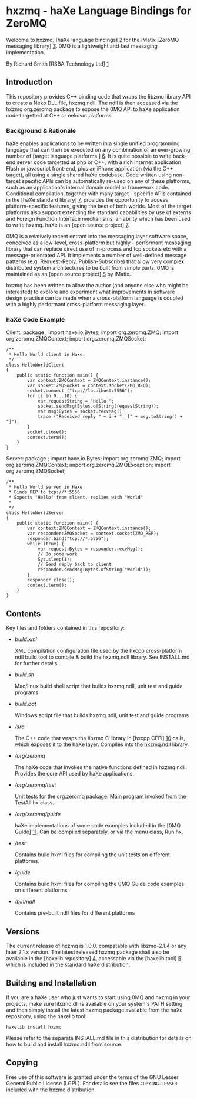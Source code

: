 hxzmq - haXe Language Bindings for ZeroMQ
=========================================

Welcome to hxzmq, [haXe language bindings] [2] for the iMatix [ZeroMQ messaging library] [3].  0MQ is a lightweight and fast messaging implementation.

By Richard Smith [RSBA Technology Ltd] [1]


## Introduction
This repository provides C++ binding code that wraps the libzmq library API to create a Neko DLL file, hxzmq.ndll.  The ndll is then accessed via the hxzmq org.zeromq package to expose the 0MQ API to haXe application code targetted at C++ or nekovm platforms.
### Background & Rationale
haXe enables applications to be written in a single unified programming language that can then be executed on any combination of an ever-growing number of [target language platforms.] [6].  It is quite possible to write back-end server code targetted at php or C++, with a rich internet application Flash or javascript front-end, plus an iPhone application (via the C++ target), all using a single shared haXe codebase.  Code written using non-target specific APIs can be automatically re-used on any of these platforms, such as an application's internal domain model or framework code.  Conditional compilation, together with many target - specific APIs contained in the [haXe standard library] [7], provides the opportunity to access platform-specific features, giving the best of both worlds.  Most of the target platforms also support extending the standard capabilities by use of externs and Foreign Function Interface mechanisms; an ability which has been used to write hxzmq.  haXe is an [open source project] [7]. 

0MQ is a relatively recent entrant into the messaging layer software space, conceived as a low-level, cross-platform but highly - performant messaging library that can replace direct use of in-process and tcp sockets etc with a message-orientated API.  It implements a number of well-defined message patterns (e.g. Request-Reply, Publish-Subscribe) that allow very complex distributed system architectures to be built from simple parts.  0MQ is maintained as an [open source project] [8] by iMatix.

hxzmq has been written to allow the author (and anyone else who might be interested) to explore and experiment what improvements in software design practise can be made when a cross-platform language is coupled with a highly performant cross-platform messaging layer.   
### haXe Code Example

Client:
	package ;
	import haxe.io.Bytes;
	import org.zeromq.ZMQ;
	import org.zeromq.ZMQContext;
	import org.zeromq.ZMQSocket;

	/**
	 * Hello World client in Haxe.
	 */
	class HelloWorldClient 
	{
		public static function main() {
			var context:ZMQContext = ZMQContext.instance();
			var socket:ZMQSocket = context.socket(ZMQ_REQ);
			socket.connect ("tcp://localhost:5556");
			for (i in 0...10) {
				var requestString = "Hello ";
				socket.sendMsg(Bytes.ofString(requestString));
				var msg:Bytes = socket.recvMsg();
				trace ("Received reply " + i + ": [" + msg.toString() + "]");				
			}
			socket.close();
			context.term();
		}
	}

Server:
	package ;
	import haxe.io.Bytes;
	import org.zeromq.ZMQ;
	import org.zeromq.ZMQContext;
	import org.zeromq.ZMQException;
	import org.zeromq.ZMQSocket;

	/**
	 * Hello World server in Haxe
	 * Binds REP to tcp://*:5556
	 * Expects "Hello" from client, replies with "World"
	 * 
	 */
	class HelloWorldServer 
	{
		public static function main() {			
			var context:ZMQContext = ZMQContext.instance();
			var responder:ZMQSocket = context.socket(ZMQ_REP);
			responder.bind("tcp://*:5556");			
			while (true) {
				var request:Bytes = responder.recvMsg();
				// Do some work
				Sys.sleep(1);
				// Send reply back to client
				responder.sendMsg(Bytes.ofString("World"));
			}
			responder.close();
			context.term();	
		}
	}

## Contents

Key files and folders contained in this repository:

*   *build.xml*

    XML compilation configuration file used by the hxcpp cross-platform ndll build tool to compile & build the hxzmq.ndll library.  See INSTALL.md for further details.
	
*   *build.sh*

    Mac/linux build shell script that builds hxzmq.ndll, unit test and guide programs
	
*   *build.bat*

    Windows script file that builds hxzmq.ndll, unit test and guide programs
	
*   */src*

    The C++ code that wraps the libzmq C library in [hxcpp CFFI] [10] calls, which exposes it to the haXe layer. Compiles into the hxzmq.ndll library.
	
*   */org/zeromq*

    The haXe code that invokes the native functions defined in hxzmq.ndll. Provides the core API used by haXe applications.
	
*   */org/zeromq/test*

    Unit tests for the org.zeromq package.  Main program invoked from the TestAll.hx class.
	
*   */org/zeromq/guide*

    haXe implementations of some code examples included in the [0MQ Guide] [11]. Can be compiled separately, or via the menu class, Run.hx.

*   */test*

    Contains build hxml files for compiling the unit tests on different platforms.
	
*   */guide*

    Contains build hxml files for compiling the 0MQ Guide code examples on different platforms
	
*   */bin/ndll*

    Contains pre-built ndll files for different platforms
	
## Versions

The current release of hxzmq is 1.0.0, compatable with libzmq-2.1.4 or any later 2.1.x version.  The latest released hxzmq package shall also be available in the [haxelib repository] [4], accessable via the [haxelib tool] [5] which is included in the standard haXe distribution.

## Building and Installation

If you are a haXe user who just wants to start using 0MQ and hxzmq in your projects, make sure libzmq.dll is available on your system's PATH setting, and then simply install the latest hxzmq package available from the haXe repository, using the haxelib tool:

    haxelib install hxzmq
	
Please refer to the separate INSTALL.md file in this distribution for details on how to build and install hxzmq.ndll from source.

## Copying

Free use of this software is granted under the terms of the GNU Lesser General
Public License (LGPL). For details see the files `COPYING.LESSER`
included with the hxzmq distribution.

[1]: http://rsbatechnology.co.uk "RSBA Technology Ltd"
[2]: http://haxe.org "haXe"
[3]: http://zeromq.org "ZeroMQ"
[4]: http://lib.haxe.org "haXelib repository"
[5]: http://haxe.org/com/haxelib "haXelib"
[6]: http://haxe.org/doc/features "haXe Features"
[7]: http://code.google.com/p/haxe "haXe source code repository"
[8]: https://github.com/zeromq/libzmq "libzmq source code repository"
[9]: http://www.imatix.com/ "iMatix Corporation"
[10]: http://haxe.org/doc/cpp/ffi "C++ FC Foreign Function Interface"
[11]: http://zguide.zeromq.org/ "0MQ Guide"



